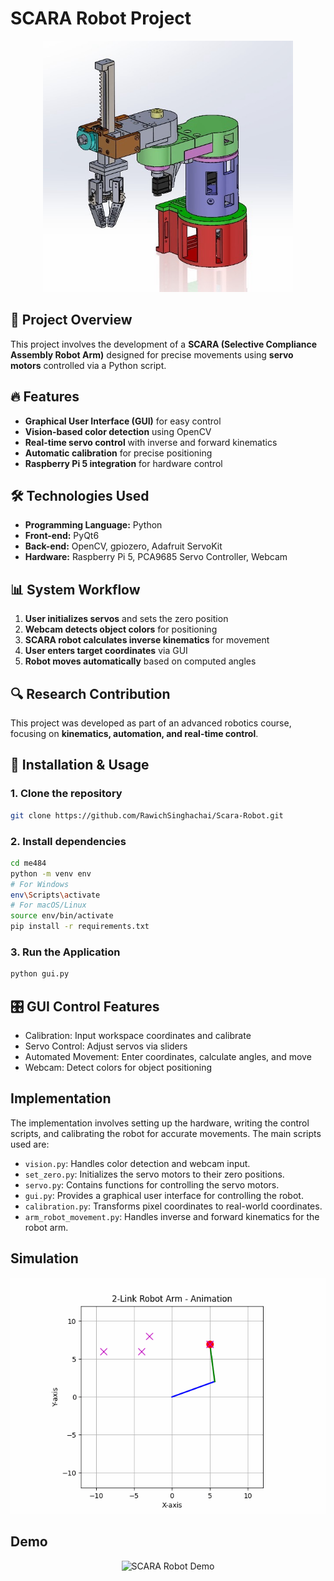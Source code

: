 # SCARA Robot Project

<p align="center">
  <img src="./Images/ScaraRobot.jpg" alt="Scara Robot" width="400">
</p>

## 📌 Project Overview
This project involves the development of a **SCARA (Selective Compliance Assembly Robot Arm)** designed for precise movements using **servo motors** controlled via a Python script.

## 🔥 Features
- **Graphical User Interface (GUI)** for easy control  
- **Vision-based color detection** using OpenCV  
- **Real-time servo control** with inverse and forward kinematics  
- **Automatic calibration** for precise positioning  
- **Raspberry Pi 5 integration** for hardware control 

## 🛠️ Technologies Used
- **Programming Language:** Python  
- **Front-end:** PyQt6  
- **Back-end:** OpenCV, gpiozero, Adafruit ServoKit  
- **Hardware:** Raspberry Pi 5, PCA9685 Servo Controller, Webcam 

## 📊 System Workflow
1. **User initializes servos** and sets the zero position  
2. **Webcam detects object colors** for positioning  
3. **SCARA robot calculates inverse kinematics** for movement  
4. **User enters target coordinates** via GUI  
5. **Robot moves automatically** based on computed angles 


## 🔍 Research Contribution
This project was developed as part of an advanced robotics course, focusing on **kinematics, automation, and real-time control**.



## 🚀 Installation & Usage
### **1. Clone the repository**
```sh
git clone https://github.com/RawichSinghachai/Scara-Robot.git
```

### **2. Install dependencies**
```sh
cd me484
python -m venv env
# For Windows
env\Scripts\activate
# For macOS/Linux
source env/bin/activate
pip install -r requirements.txt
```
### **3. Run the Application**
```sh
python gui.py
```


## 🎛️ GUI Control Features
- Calibration: Input workspace coordinates and calibrate
- Servo Control: Adjust servos via sliders
- Automated Movement: Enter coordinates, calculate angles, and move
- Webcam: Detect colors for object positioning


## Implementation
The implementation involves setting up the hardware, writing the control scripts, and calibrating the robot for accurate movements. The main scripts used are:
- `vision.py`: Handles color detection and webcam input.
- `set_zero.py`: Initializes the servo motors to their zero positions.
- `servo.py`: Contains functions for controlling the servo motors.
- `gui.py`: Provides a graphical user interface for controlling the robot.
- `calibration.py`: Transforms pixel coordinates to real-world coordinates.
- `arm_robot_movement.py`: Handles inverse and forward kinematics for the robot arm.

## Simulation
<p align="center"> <img src="./Images/simulation.gif" alt="SCARA Robot Simulation"> </p>

## Demo 
<p align="center"> <img src="./Images/demo.gif" alt="SCARA Robot Demo"> </p>
